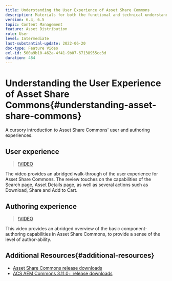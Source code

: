 ```yaml
---
title: Understanding the User Experience of Asset Share Commons
description: Materials for both the functional and technical understanding Assets Share Commons
version: 6.4, 6.5
topic: Content Management
feature: Asset Distribution
role: User
level: Intermediate
last-substantial-update: 2022-06-20
doc-type: Feature Video
exl-id: 500a9b10-462a-4f41-9b07-67138955cc3d
duration: 484
---
```

# Understanding the User Experience of Asset Share Commons{#understanding-asset-share-commons}

A cursory introduction to Asset Share Commons' user and authoring experiences.

## User experience

>[!VIDEO](https://video.tv.adobe.com/v/20497?quality=12&learn=on)

The video provides an abridged walk-through of the user experience for Asset Share Commons. The review touches on the capabilities of the Search page, Asset Details page, as well as several actions such as Download, Share and Add to Cart.

## Authoring experience

>[!VIDEO](https://video.tv.adobe.com/v/20498?quality=12&learn=on)

This video provides an abridged overview of the basic component-authoring capabilities in Asset Share Commons, to provide a sense of the level of author-ability.

## Additional Resources{#additional-resources}

* [Asset Share Commons release downloads](https://github.com/Adobe-Marketing-Cloud/asset-share-commons/releases)
* [ACS AEM Commons 3.11.0+ release downloads](https://github.com/Adobe-Consulting-Services/acs-aem-commons/releases)

